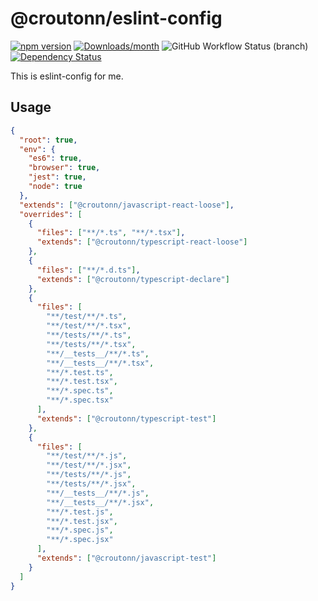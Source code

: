 # @croutonn/eslint-config

[![npm version](https://img.shields.io/npm/v/@croutonn/eslint-config.svg)](https://www.npmjs.com/package/@croutonn/eslint-config)
[![Downloads/month](https://img.shields.io/npm/dm/@croutonn/eslint-config.svg)](http://www.npmtrends.com/@croutonn/eslint-config)
![GitHub Workflow Status (branch)](https://img.shields.io/github/workflow/status/croutonn/eslint-config/CI/main)
[![Dependency Status](https://david-dm.org/croutonn/eslint-config.svg)](https://david-dm.org/croutonn/eslint-config)

This is eslint-config for me.

## Usage

```json
{
  "root": true,
  "env": {
    "es6": true,
    "browser": true,
    "jest": true,
    "node": true
  },
  "extends": ["@croutonn/javascript-react-loose"],
  "overrides": [
    {
      "files": ["**/*.ts", "**/*.tsx"],
      "extends": ["@croutonn/typescript-react-loose"]
    },
    {
      "files": ["**/*.d.ts"],
      "extends": ["@croutonn/typescript-declare"]
    },
    {
      "files": [
        "**/test/**/*.ts",
        "**/test/**/*.tsx",
        "**/tests/**/*.ts",
        "**/tests/**/*.tsx",
        "**/__tests__/**/*.ts",
        "**/__tests__/**/*.tsx",
        "**/*.test.ts",
        "**/*.test.tsx",
        "**/*.spec.ts",
        "**/*.spec.tsx"
      ],
      "extends": ["@croutonn/typescript-test"]
    },
    {
      "files": [
        "**/test/**/*.js",
        "**/test/**/*.jsx",
        "**/tests/**/*.js",
        "**/tests/**/*.jsx",
        "**/__tests__/**/*.js",
        "**/__tests__/**/*.jsx",
        "**/*.test.js",
        "**/*.test.jsx",
        "**/*.spec.js",
        "**/*.spec.jsx"
      ],
      "extends": ["@croutonn/javascript-test"]
    }
  ]
}
```
